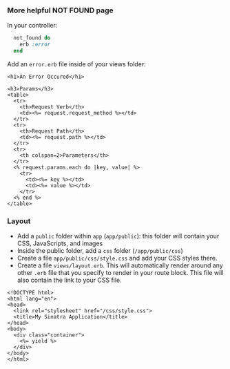 ### More helpful NOT FOUND page

In your controller: 

```ruby
  not_found do
    erb :error
  end
```

Add an `error.erb` file inside of your views folder:

```erb
<h1>An Error Occured</h1>

<h3>Params</h3>
<table>
  <tr>
    <th>Request Verb</th>
    <td><%= request.request_method %></td>
  </tr>
  <tr>
    <th>Request Path</th>
    <td><%= request.path %></td>
  </tr>
  <tr>
    <th colspan=2>Parameters</th>
  </tr>
  <% request.params.each do |key, value| %>
    <tr>
      <td><%= key %></td>
      <td><%= value %></td>
    </tr>
  <% end %>
</table>
```


### Layout

* Add a `public` folder within `app` (`app/public`): this folder will contain your CSS, JavaScripts, and images
* Inside the public folder, add a `css` folder (`/app/public/css`)
* Create a file `app/public/css/style.css` and add your CSS styles there. 
* Create a file `views/layout.erb`. This will automatically render around any other `.erb` file that you specify to render in your route block. This file will also contain the link to your CSS file. 

```erb
<!DOCTYPE html>
<html lang="en">
<head>
  <link rel="stylesheet" href="/css/style.css">
  <title>My Sinatra Application</title>
</head>
<body>
  <div class="container">
    <%= yield %>
  </div>
</body>
</html>
```

